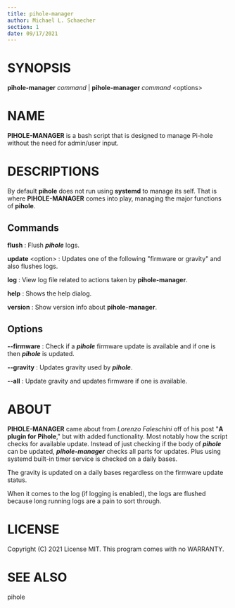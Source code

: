 ```yaml
---
title: pihole-manager
author: Michael L. Schaecher
section: 1
date: 09/17/2021
---
```


# SYNOPSIS

**pihole-manager** _command_ | **pihole-manager** _command_ \<options\>

# NAME

**PIHOLE-MANAGER** is a bash script that is designed to manage Pi-hole without the need for admin/user input.

# DESCRIPTIONS

By default **pihole** does not run using **systemd** to manage its self. That is where **PIHOLE-MANAGER** comes into play, managing the major functions of **pihole**.

## Commands

**flush**
: Flush **_pihole_** logs.

**update** \<option\>
: Updates one of the following \"firmware or gravity\" and also flushes logs.

**log**
: View log file related to actions taken by **pihole-manager**.

**help**
: Shows the help dialog.

**version**
: Show version info about **pihole-manager**.

## Options

**\--firmware**
: Check if a **_pihole_** firmware update is available and if one is then **_pihole_** is updated.

**\--gravity**
: Updates gravity used by **_pihole_**.

**\--all**
: Update gravity and updates firmware if one is available.

# ABOUT

**PIHOLE-MANAGER** came about from _Lorenzo Faleschini_ off of his post "**A plugin for Pihole**," but with added functionality. Most notably how the script checks for available update. Instead of just checking if the body of **_pihole_** can be updated, **_pihole-manager_** checks all parts for updates. Plus using systemd built-in timer service is checked on a daily bases.

The gravity is updated on a daily bases regardless on the firmware update status.

When it comes to the log \(if logging is enabled\), the logs are flushed because long running logs are a pain to sort through.

# LICENSE

Copyright (C) 2021 License MIT. This program comes with no WARRANTY.

# SEE ALSO

pihole
